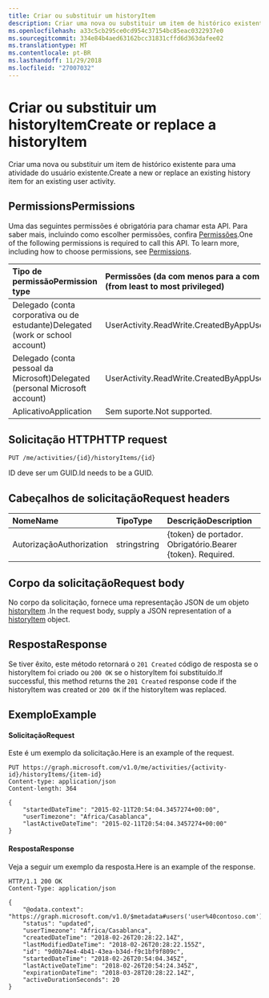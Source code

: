 ```yaml
---
title: Criar ou substituir um historyItem
description: Criar uma nova ou substituir um item de histórico existente para uma atividade do usuário existente.
ms.openlocfilehash: a33c5cb295ce0cd954c37154bc85eac0322937e0
ms.sourcegitcommit: 334e84b4aed63162bcc31831cffd6d363dafee02
ms.translationtype: MT
ms.contentlocale: pt-BR
ms.lasthandoff: 11/29/2018
ms.locfileid: "27007032"
---
```

# <a name="create-or-replace-a-historyitem"></a><span data-ttu-id="f1664-103">Criar ou substituir um historyItem</span><span class="sxs-lookup"><span data-stu-id="f1664-103">Create or replace a historyItem</span></span>

<span data-ttu-id="f1664-104">Criar uma nova ou substituir um item de histórico existente para uma atividade do usuário existente.</span><span class="sxs-lookup"><span data-stu-id="f1664-104">Create a new or replace an existing history item for an existing user activity.</span></span>

## <a name="permissions"></a><span data-ttu-id="f1664-105">Permissions</span><span class="sxs-lookup"><span data-stu-id="f1664-105">Permissions</span></span>

<span data-ttu-id="f1664-p101">Uma das seguintes permissões é obrigatória para chamar esta API. Para saber mais, incluindo como escolher permissões, confira [Permissões](/graph/permissions-reference).</span><span class="sxs-lookup"><span data-stu-id="f1664-p101">One of the following permissions is required to call this API. To learn more, including how to choose permissions, see [Permissions](/graph/permissions-reference).</span></span>


|<span data-ttu-id="f1664-108">Tipo de permissão</span><span class="sxs-lookup"><span data-stu-id="f1664-108">Permission type</span></span>      | <span data-ttu-id="f1664-109">Permissões (da com menos para a com mais privilégios)</span><span class="sxs-lookup"><span data-stu-id="f1664-109">Permissions (from least to most privileged)</span></span>              |
|:--------------------|:---------------------------------------------------------|
|<span data-ttu-id="f1664-110">Delegado (conta corporativa ou de estudante)</span><span class="sxs-lookup"><span data-stu-id="f1664-110">Delegated (work or school account)</span></span> | <span data-ttu-id="f1664-111">UserActivity.ReadWrite.CreatedByApp</span><span class="sxs-lookup"><span data-stu-id="f1664-111">UserActivity.ReadWrite.CreatedByApp</span></span>    |
|<span data-ttu-id="f1664-112">Delegado (conta pessoal da Microsoft)</span><span class="sxs-lookup"><span data-stu-id="f1664-112">Delegated (personal Microsoft account)</span></span> | <span data-ttu-id="f1664-113">UserActivity.ReadWrite.CreatedByApp</span><span class="sxs-lookup"><span data-stu-id="f1664-113">UserActivity.ReadWrite.CreatedByApp</span></span>    |
|<span data-ttu-id="f1664-114">Aplicativo</span><span class="sxs-lookup"><span data-stu-id="f1664-114">Application</span></span> | <span data-ttu-id="f1664-115">Sem suporte.</span><span class="sxs-lookup"><span data-stu-id="f1664-115">Not supported.</span></span> |

## <a name="http-request"></a><span data-ttu-id="f1664-116">Solicitação HTTP</span><span class="sxs-lookup"><span data-stu-id="f1664-116">HTTP request</span></span>

<!-- { "blockType": "ignored" } -->

```http
PUT /me/activities/{id}/historyItems/{id}
```

<span data-ttu-id="f1664-117">ID deve ser um GUID.</span><span class="sxs-lookup"><span data-stu-id="f1664-117">Id needs to be a GUID.</span></span>

## <a name="request-headers"></a><span data-ttu-id="f1664-118">Cabeçalhos de solicitação</span><span class="sxs-lookup"><span data-stu-id="f1664-118">Request headers</span></span>

|<span data-ttu-id="f1664-119">Nome</span><span class="sxs-lookup"><span data-stu-id="f1664-119">Name</span></span> | <span data-ttu-id="f1664-120">Tipo</span><span class="sxs-lookup"><span data-stu-id="f1664-120">Type</span></span> | <span data-ttu-id="f1664-121">Descrição</span><span class="sxs-lookup"><span data-stu-id="f1664-121">Description</span></span>|
|:----|:-----|:-----------|
|<span data-ttu-id="f1664-122">Autorização</span><span class="sxs-lookup"><span data-stu-id="f1664-122">Authorization</span></span> | <span data-ttu-id="f1664-123">string</span><span class="sxs-lookup"><span data-stu-id="f1664-123">string</span></span> | <span data-ttu-id="f1664-p102">{token} de portador. Obrigatório.</span><span class="sxs-lookup"><span data-stu-id="f1664-p102">Bearer {token}. Required.</span></span>|

## <a name="request-body"></a><span data-ttu-id="f1664-126">Corpo da solicitação</span><span class="sxs-lookup"><span data-stu-id="f1664-126">Request body</span></span>

<span data-ttu-id="f1664-127">No corpo da solicitação, fornece uma representação JSON de um objeto [historyItem](../resources/projectrome-historyitem.md) .</span><span class="sxs-lookup"><span data-stu-id="f1664-127">In the request body, supply a JSON representation of a [historyItem](../resources/projectrome-historyitem.md) object.</span></span>

## <a name="response"></a><span data-ttu-id="f1664-128">Resposta</span><span class="sxs-lookup"><span data-stu-id="f1664-128">Response</span></span>

<span data-ttu-id="f1664-129">Se tiver êxito, este método retornará o `201 Created` código de resposta se o historyItem foi criado ou `200 OK` se o historyItem foi substituído.</span><span class="sxs-lookup"><span data-stu-id="f1664-129">If successful, this method returns the `201 Created` response code if the historyItem was created or `200 OK` if the historyItem was replaced.</span></span>

## <a name="example"></a><span data-ttu-id="f1664-130">Exemplo</span><span class="sxs-lookup"><span data-stu-id="f1664-130">Example</span></span>

#### <a name="request"></a><span data-ttu-id="f1664-131">Solicitação</span><span class="sxs-lookup"><span data-stu-id="f1664-131">Request</span></span>

<span data-ttu-id="f1664-132">Este é um exemplo da solicitação.</span><span class="sxs-lookup"><span data-stu-id="f1664-132">Here is an example of the request.</span></span>

<!-- {
    "blockType": "ignored",
    "name": "upsert_historyItem"
} -->

```http
PUT https://graph.microsoft.com/v1.0/me/activities/{activity-id}/historyItems/{item-id}
Content-type: application/json
Content-length: 364

{
    "startedDateTime": "2015-02-11T20:54:04.3457274+00:00",
    "userTimezone": "Africa/Casablanca",
    "lastActiveDateTime": "2015-02-11T20:54:04.3457274+00:00"
}
```

#### <a name="response"></a><span data-ttu-id="f1664-133">Resposta</span><span class="sxs-lookup"><span data-stu-id="f1664-133">Response</span></span>

<span data-ttu-id="f1664-134">Veja a seguir um exemplo da resposta.</span><span class="sxs-lookup"><span data-stu-id="f1664-134">Here is an example of the response.</span></span>

<!-- {
    "blockType": "ignored",
    "truncated": true,
    "@odata.type": "microsoft.graph.activityHistoryItem"
} -->

```http
HTTP/1.1 200 OK
Content-Type: application/json

{
    "@odata.context": "https://graph.microsoft.com/v1.0/$metadata#users('user%40contoso.com')/activities('13881113971988980728')/historyItems/$entity",
    "status": "updated",
    "userTimezone": "Africa/Casablanca",
    "createdDateTime": "2018-02-26T20:28:22.14Z",
    "lastModifiedDateTime": "2018-02-26T20:28:22.155Z",
    "id": "9d0b74e4-4b41-43ea-b34d-f9c1bf9f809c",
    "startedDateTime": "2018-02-26T20:54:04.345Z",
    "lastActiveDateTime": "2018-02-26T20:54:24.345Z",
    "expirationDateTime": "2018-03-28T20:28:22.14Z",
    "activeDurationSeconds": 20
}
```

<!-- uuid: 8fcb5dbc-d5aa-4681-8e31-b001d5168d79
2017-06-07 14:57:30 UTC -->
<!-- {
  "type": "#page.annotation",
  "description": "Upsert historyitem",
  "keywords": "",
  "section": "documentation",
  "tocPath": ""
}-->
